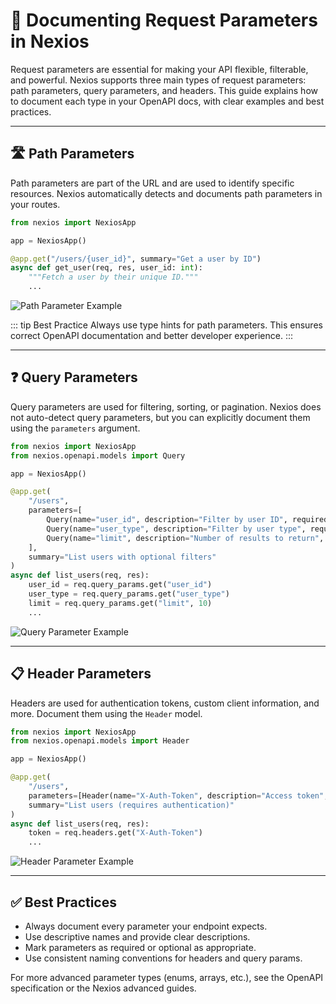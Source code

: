 # 📝 Documenting Request Parameters in Nexios

Request parameters are essential for making your API flexible, filterable, and powerful. Nexios supports three main types of request parameters: path parameters, query parameters, and headers. This guide explains how to document each type in your OpenAPI docs, with clear examples and best practices.

---

## 🛣️ Path Parameters

Path parameters are part of the URL and are used to identify specific resources. Nexios automatically detects and documents path parameters in your routes.

```python
from nexios import NexiosApp

app = NexiosApp()

@app.get("/users/{user_id}", summary="Get a user by ID")
async def get_user(req, res, user_id: int):
    """Fetch a user by their unique ID."""
    ...
```

![Path Parameter Example](./path-params.png)

::: tip Best Practice
Always use type hints for path parameters. This ensures correct OpenAPI documentation and better developer experience.
:::

---

## ❓ Query Parameters

Query parameters are used for filtering, sorting, or pagination. Nexios does not auto-detect query parameters, but you can explicitly document them using the `parameters` argument.

```python
from nexios import NexiosApp
from nexios.openapi.models import Query

app = NexiosApp()

@app.get(
    "/users",
    parameters=[
        Query(name="user_id", description="Filter by user ID", required=False),
        Query(name="user_type", description="Filter by user type", required=False),
        Query(name="limit", description="Number of results to return", required=False)
    ],
    summary="List users with optional filters"
)
async def list_users(req, res):
    user_id = req.query_params.get("user_id")
    user_type = req.query_params.get("user_type")
    limit = req.query_params.get("limit", 10)
    ...
```

![Query Parameter Example](./query-params.png)

---

## 📋 Header Parameters

Headers are used for authentication tokens, custom client information, and more. Document them using the `Header` model.

```python
from nexios import NexiosApp
from nexios.openapi.models import Header

app = NexiosApp()

@app.get(
    "/users",
    parameters=[Header(name="X-Auth-Token", description="Access token", required=True)],
    summary="List users (requires authentication)"
)
async def list_users(req, res):
    token = req.headers.get("X-Auth-Token")
    ...
```

![Header Parameter Example](./headers.png)

---

## ✅ Best Practices

- Always document every parameter your endpoint expects.
- Use descriptive names and provide clear descriptions.
- Mark parameters as required or optional as appropriate.
- Use consistent naming conventions for headers and query params.

For more advanced parameter types (enums, arrays, etc.), see the OpenAPI specification or the Nexios advanced guides.
